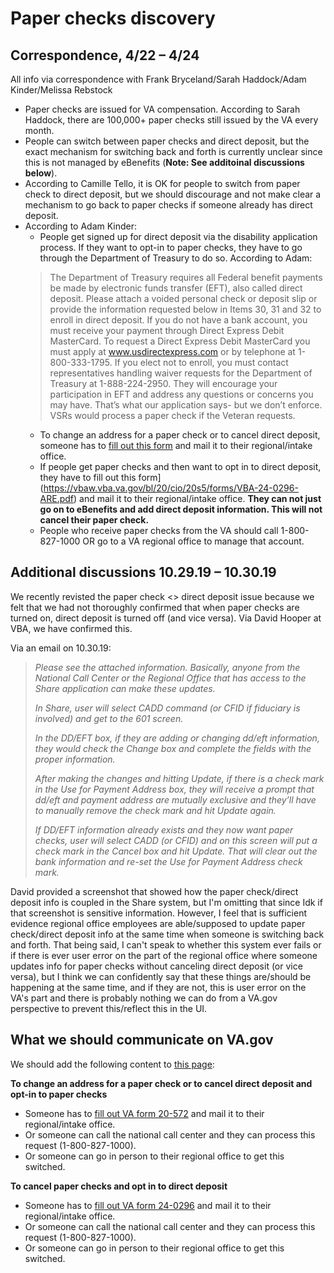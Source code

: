 # Paper checks discovery 

## Correspondence, 4/22 – 4/24

All info via correspondence with Frank Bryceland/Sarah Haddock/Adam Kinder/Melissa Rebstock

- Paper checks are issued for VA compensation. According to Sarah Haddock, there are 100,000+ paper checks still issued by the VA every month.
- People can switch between paper checks and direct deposit, but the exact mechanism for switching back and forth is currently unclear since this is not managed by eBenefits (**Note: See additoinal discussions below**).
- According to Camille Tello, it is OK for people to switch from paper check to direct deposit, but we should discourage and not make clear a mechanism to go back to paper checks if someone already has direct deposit.
- According to Adam Kinder:
  - People get signed up for direct deposit via the disability application process. If they want to opt-in to paper checks, they have to go through the Department of Treasury to do so. According to Adam:
  > The Department of Treasury requires all Federal benefit payments be made by electronic funds transfer (EFT), also called direct deposit. Please attach a voided personal check or deposit slip or provide the information requested below in Items 30, 31 and 32 to enroll in direct deposit. If you do not have a bank account, you must receive your payment through Direct Express Debit MasterCard. To request a Direct Express Debit MasterCard you must apply at www.usdirectexpress.com
or by telephone at 1-800-333-1795. If you elect not to enroll, you must contact representatives handling waiver requests for the Department of Treasury at 1-888-224-2950. They will encourage your participation in EFT and address any questions or concerns you may have. That’s what our application says- but we don’t enforce. VSRs would process a paper check if the Veteran requests.  
  - To change an address for a paper check or to cancel direct deposit, someone has to [fill out this form](https://vbaw.vba.va.gov/bl/20/cio/20s5/forms/VBA-20-572-ARE.pdf) and mail it to their regional/intake office.
  - If people get paper checks and then want to opt in to direct deposit, they have to fill out this form](https://vbaw.vba.va.gov/bl/20/cio/20s5/forms/VBA-24-0296-ARE.pdf) and mail it to their regional/intake office. **They can not just go on to eBenefits and add direct deposit information. This will not cancel their paper check.**
  - People who receive paper checks from the VA should call 1-800-827-1000 OR go to a VA regional office to manage that account.
  
## Additional discussions 10.29.19 – 10.30.19

We recently revisted the paper check <> direct deposit issue because we felt that we had not thoroughly confirmed that when paper checks are turned on, direct deposit is turned off (and vice versa). Via David Hooper at VBA, we have confirmed this. 

Via an email on 10.30.19: 

>_Please see the attached information. Basically, anyone from the National Call Center or the Regional Office that has access to the Share application can make these updates._
>
> _In Share, user will select CADD command (or CFID if fiduciary is involved) and get to the 601 screen._
> 
> _In the DD/EFT box, if they are adding or changing dd/eft information, they would check the Change box and complete the fields with the proper information._
>
> _After making the changes and hitting Update, if there is a check mark in the Use for Payment Address box, they will receive a prompt that dd/eft and payment address are mutually exclusive and they’ll have to manually remove the check mark and hit Update again._
>
> _If DD/EFT information already exists and they now want paper checks, user will select CADD (or CFID) and on this screen will put a check mark in the Cancel box and hit Update. That will clear out the bank information and re-set the Use for Payment Address check mark._

David provided a screenshot that showed how the paper check/direct deposit info is coupled in the Share system, but I'm omitting that since Idk if that screenshot is sensitive information. However, I feel that is sufficient evidence regional office employees are able/supposed to update paper check/direct deposit info at the same time when someone is switching back and forth. That being said, I can't speak to whether this system ever fails or if there is ever user error on the part of the regional office where someone updates info for paper checks without canceling direct deposit (or vice versa), but I think we can confidently say that these things are/should be happening at the same time, and if they are not, this is user error on the VA's part and there is probably nothing we can do from a VA.gov perspective to prevent this/reflect this in the UI.

## What we should communicate on VA.gov

We should add the following content to [this page](https://www.va.gov/change-direct-deposit-and-contact-information/):

**To change an address for a paper check or to cancel direct deposit and opt-in to paper checks**

- Someone has to [fill out VA form 20-572](https://vbaw.vba.va.gov/bl/20/cio/20s5/forms/VBA-20-572-ARE.pdf) and mail it to their regional/intake office.  
- Or someone can call the national call center and they can process this request (1-800-827-1000).
- Or someone can go in person to their regional office to get this switched. 

**To cancel paper checks and opt in to direct deposit**

- Someone has to [fill out VA form 24-0296](https://vbaw.vba.va.gov/bl/20/cio/20s5/forms/VBA-24-0296-ARE.pdf) and mail it to their regional/intake office. 
- Or someone can call the national call center and they can process this request (1-800-827-1000).
- Or someone can go in person to their regional office to get this switched. 
